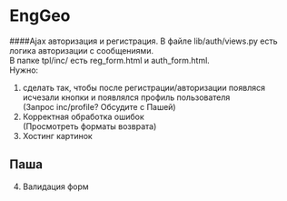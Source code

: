 # EngGeo

####Ajax авторизация и регистрация.
В файле lib/auth/views.py есть логика авторизации с сообщениями.<br>
В папке tpl/inc/ есть reg_form.html и auth_form.html.<br>
Нужно:<br>
1. сделать так, чтобы после регистрации/авторизации появляся исчезали кнопки и появлялся профиль пользователя<br>(Запрос inc/profile? Обсудите с Пашей) <br>
2. Корректная обработка ошибок<br>(Просмотреть форматы возврата)
3. Хостинг картинок

## Паша
4. Валидация форм
